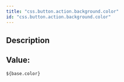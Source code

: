 ```yaml
---
title: "css.button.action.background.color"
id: "css.button.action.background.color"
---
```

## Description



## Value: 
```
${base.color}
```